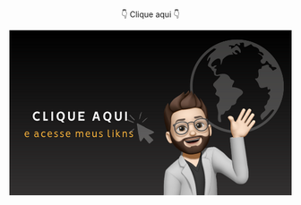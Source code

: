 <div align="center">
   <p>👇 Clique aqui 👇</p>
   <a href="https://linktr.ee/elieltech/">
   <img align="center" sizes="(max-width: 300px) 20px,(max-width: 800px) 200px, 1000px" src="Clique.png"/>
   </a>
</div>
